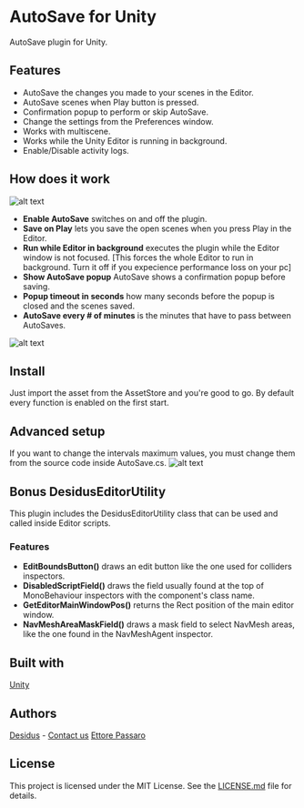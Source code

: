 # AutoSave for Unity
AutoSave plugin for Unity.

## Features
- AutoSave the changes you made to your scenes in the Editor.
- AutoSave scenes when Play button is pressed.
- Confirmation popup to perform or skip AutoSave. 
- Change the settings from the Preferences window.
- Works with multiscene.
- Works while the Unity Editor is running in background.
- Enable/Disable activity logs.

## How does it work
![alt text](https://imgur.com/EfeHtee)

- **Enable AutoSave** switches on and off the plugin.
- **Save on Play** lets you save the open scenes when you press Play in the Editor.
- **Run while Editor in background** executes the plugin while the Editor window is not focused. [This forces the whole Editor to run in background. Turn it off if you expecience performance loss on your pc]
- **Show AutoSave popup** AutoSave shows a confirmation popup before saving.
- **Popup timeout in seconds** how many seconds before the popup is closed and the scenes saved.
- **AutoSave every # of minutes** is the minutes that have to pass between AutoSaves.

![alt text](https://imgur.com/SfZT1LC)

## Install
Just import the asset from the AssetStore and you're good to go.
By default every function is enabled on the first start.

## Advanced setup
If you want to change the intervals maximum values, you must change them from the source code inside AutoSave.cs.
![alt text](https://imgur.com/SzHOKr5)

## **Bonus** DesidusEditorUtility 
This plugin includes the DesidusEditorUtility class that can be used and called inside Editor scripts.
### Features
- **EditBoundsButton()** draws an edit button like the one used for colliders inspectors.
- **DisabledScriptField()** draws the field usually found at the top of MonoBehaviour inspectors with the component's class name.
- **GetEditorMainWindowPos()** returns the Rect position of the main editor window.
- **NavMeshAreaMaskField()** draws a mask field to select NavMesh areas, like the one found in the NavMeshAgent inspector.

## Built with
[Unity](https://www.unity3d.com)

## Authors
[Desidus](https://www.desidus.it) - [Contact us](info@desidus.it)
[Ettore Passaro](https://github.com/ximera)

## License
This project is licensed under the MIT License. See the [LICENSE.md](LICENSE.md) file for details.